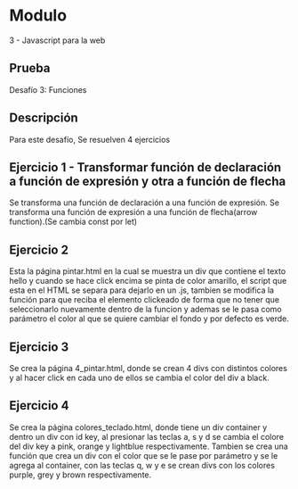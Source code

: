 # Modulo

3 - Javascript para la web

## Prueba

Desafío 3: Funciones

## Descripción

Para este desafío, Se resuelven 4 ejercicios

## Ejercicio 1 - Transformar función de declaración a función de expresión y otra a función de flecha

Se transforma una función de declaración a una función de expresión.
Se transforma una función de expresión a una función de flecha(arrow function).(Se cambia const por let)

## Ejercicio 2

Esta la página pintar.html en la cual se muestra un div que contiene el texto hello y cuando se hace click encima se pinta de color amarillo, el script que esta en el HTML se separa para dejarlo en un .js, tambien se modifica la función para que reciba el elemento clickeado de forma que no tener que seleccionarlo nuevamente dentro de la funcion y ademas se le pasa como parámetro el color al que se quiere cambiar el fondo y por defecto es verde.

## Ejercicio 3

Se crea la página 4_pintar.html, donde se crean 4 divs
con distintos colores y al hacer click en cada uno de ellos se cambia el color del div a black.

## Ejercicio 4

Se crea la página colores_teclado.html, donde tiene un div container y dentro un div con id key, al presionar las teclas a, s y d se cambia el colore del div key a pink, orange y lightblue respectivamente. Tambien se crea
una función que crea un div con el color que se le pase por parámetro y se le agrega al container, con las teclas
q, w y e se crean divs con los colores purple, grey y brown respectivamente.
